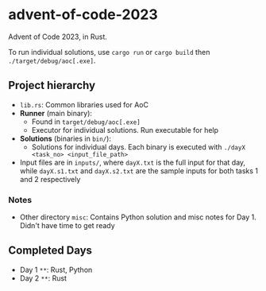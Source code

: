 # advent-of-code-2023

Advent of Code 2023, in Rust.

To run individual solutions, use `cargo run` or `cargo build` then `./target/debug/aoc[.exe]`.

## Project hierarchy

* `lib.rs`: Common libraries used for AoC
* **Runner** (main binary):
    * Found in `target/debug/aoc[.exe]`
    * Executor for individual solutions.  Run executable for help
* **Solutions** (binaries in `bin/`):
    * Solutions for individual days.  Each binary is executed with `./dayX <task_no> <input_file_path>`
* Input files are in `inputs/`, where `dayX.txt` is the full input for that day, while `dayX.s1.txt` and `dayX.s2.txt` are the sample inputs for both tasks 1 and 2 respectively

### Notes

* Other directory `misc`: Contains Python solution and misc notes for Day 1.  Didn't have time to get ready

## Completed Days

* Day 1 `**`: Rust, Python
* Day 2 `**`: Rust